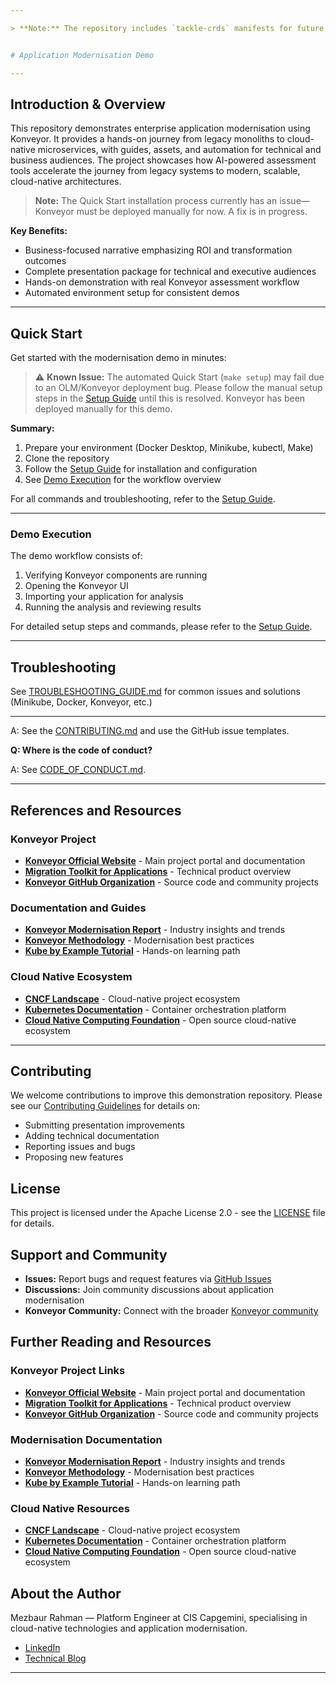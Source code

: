 ```yaml
---

> **Note:** The repository includes `tackle-crds` manifests for future usage and advanced customisation. These are not referenced in the current setup but are available for manual or advanced deployments as needed.


# Application Modernisation Demo

---
```


## Introduction & Overview

This repository demonstrates enterprise application modernisation using Konveyor. It provides a hands-on journey from legacy monoliths to cloud-native microservices, with guides, assets, and automation for technical and business audiences. The project showcases how AI-powered assessment tools accelerate the journey from legacy systems to modern, scalable, cloud-native architectures.

> **Note:** The Quick Start installation process currently has an issue—Konveyor must be deployed manually for now. A fix is in progress.

**Key Benefits:**

- Business-focused narrative emphasizing ROI and transformation outcomes
- Complete presentation package for technical and executive audiences
- Hands-on demonstration with real Konveyor assessment workflow
- Automated environment setup for consistent demos

---

## Quick Start

Get started with the modernisation demo in minutes:

> ⚠️ **Known Issue:** The automated Quick Start (`make setup`) may fail due to an OLM/Konveyor deployment bug. Please follow the manual setup steps in the [Setup Guide](docs/setup.md) until this is resolved. Konveyor has been deployed manually for this demo.

**Summary:**

1. Prepare your environment (Docker Desktop, Minikube, kubectl, Make)
2. Clone the repository
3. Follow the [Setup Guide](docs/setup.md) for installation and configuration
4. See [Demo Execution](#demo-execution) for the workflow overview

For all commands and troubleshooting, refer to the [Setup Guide](docs/setup.md).

---

### Demo Execution

The demo workflow consists of:

1. Verifying Konveyor components are running
2. Opening the Konveyor UI
3. Importing your application for analysis
4. Running the analysis and reviewing results

For detailed setup steps and commands, please refer to the [Setup Guide](docs/setup.md).


---

## Troubleshooting

See [TROUBLESHOOTING_GUIDE.md](TROUBLESHOOTING_GUIDE.md) for common issues and solutions (Minikube, Docker, Konveyor, etc.)

---




A: See the [CONTRIBUTING.md](CONTRIBUTING.md) and use the GitHub issue templates.

**Q: Where is the code of conduct?**

A: See [CODE_OF_CONDUCT.md](CODE_OF_CONDUCT.md).


---

## References and Resources

### Konveyor Project

- **[Konveyor Official Website](https://konveyor.io/)** - Main project portal and documentation
- **[Migration Toolkit for Applications](https://developers.redhat.com/products/mta/overview)** - Technical product overview
- **[Konveyor GitHub Organization](https://github.com/konveyor)** - Source code and community projects

### Documentation and Guides

- **[Konveyor Modernisation Report](https://konveyor.io/modernisation-report/)** - Industry insights and trends
- **[Konveyor Methodology](https://github.com/konveyor/methodology)** - Modernisation best practices
- **[Kube by Example Tutorial](https://kubebyexample.com/learning-paths/migrating-kubernetes/install-konveyor-and-analyse-legacy-java-application)** - Hands-on learning path

### Cloud Native Ecosystem

- **[CNCF Landscape](https://landscape.cncf.io/)** - Cloud-native project ecosystem
- **[Kubernetes Documentation](https://kubernetes.io/docs/)** - Container orchestration platform
- **[Cloud Native Computing Foundation](https://www.cncf.io/)** - Open source cloud-native ecosystem

---


## Contributing

We welcome contributions to improve this demonstration repository. Please see our [Contributing Guidelines](CONTRIBUTING.md) for details on:


- Submitting presentation improvements
- Adding technical documentation  
- Reporting issues and bugs
- Proposing new features


## License



This project is licensed under the Apache License 2.0 - see the [LICENSE](LICENSE) file for details.

## Support and Community



- **Issues:** Report bugs and request features via [GitHub Issues](https://github.com/my-janala/app-modernisation-demo/issues)
- **Discussions:** Join community discussions about application modernisation
- **Konveyor Community:** Connect with the broader [Konveyor community](https://konveyor.io/community/)


## Further Reading and Resources



### Konveyor Project Links

- **[Konveyor Official Website](https://konveyor.io/)** - Main project portal and documentation
- **[Migration Toolkit for Applications](https://developers.redhat.com/products/mta/overview)** - Technical product overview
- **[Konveyor GitHub Organization](https://github.com/konveyor)** - Source code and community projects

### Modernisation Documentation

- **[Konveyor Modernisation Report](https://konveyor.io/modernisation-report/)** - Industry insights and trends
- **[Konveyor Methodology](https://github.com/konveyor/methodology)** - Modernisation best practices
- **[Kube by Example Tutorial](https://kubebyexample.com/learning-paths/migrating-kubernetes/install-konveyor-and-analyse-legacy-java-application)** - Hands-on learning path

### Cloud Native Resources

- **[CNCF Landscape](https://landscape.cncf.io/)** - Cloud-native project ecosystem
- **[Kubernetes Documentation](https://kubernetes.io/docs/)** - Container orchestration platform
- **[Cloud Native Computing Foundation](https://www.cncf.io/)** - Open source cloud-native ecosystem


## About the Author




Mezbaur Rahman — Platform Engineer at CIS Capgemini, specialising in cloud-native technologies and application modernisation.

- [LinkedIn](https://www.linkedin.com/in/mezba/)
- [Technical Blog](https://medium.com/@mezba)

---